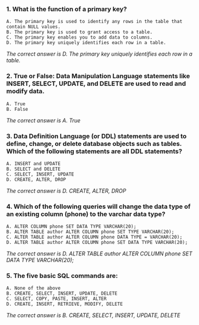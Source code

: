 ### 1. What is the function of a primary key?
    A. The primary key is used to identify any rows in the table that contain NULL values.
    B. The primary key is used to grant access to a table.
    C. The primary key enables you to add data to columns.
    D. The primary key uniquely identifies each row in a table.

_The correct answer is D. The primary key uniquely identifies each row in a table._
### 2. True or False: Data Manipulation Language statements like INSERT, SELECT, UPDATE, and DELETE are used to read and modify data.
    A. True
    B. False

_The correct answer is A. True_
### 3. Data Definition Language (or DDL) statements are used to define, change, or delete database objects such as tables. Which of the following statements are all DDL statements? 
    A. INSERT and UPDATE
    B. SELECT and DELETE
    C. SELECT, INSERT, UPDATE
    D. CREATE, ALTER, DROP

_The correct answer is D. CREATE, ALTER, DROP_
### 4. Which of the following queries will change the data type of an existing column (phone) to the varchar data type?
    A. ALTER COLUMN phone SET DATA TYPE VARCHAR(20);
    B. ALTER TABLE author ALTER COLUMN phone SET TYPE VARCHAR(20);
    C. ALTER TABLE author ALTER COLUMN phone DATA TYPE = VARCHAR(20);
    D. ALTER TABLE author ALTER COLUMN phone SET DATA TYPE VARCHAR(20);

_The correct answer is D. ALTER TABLE author ALTER COLUMN phone SET DATA TYPE VARCHAR(20);_
### 5. The five basic SQL commands are:
    A. None of the above
    B. CREATE, SELECT, INSERT, UPDATE, DELETE
    C. SELECT, COPY, PASTE, INSERT, ALTER
    D. CREATE, INSERT, RETRIEVE, MODIFY, DELETE

_The correct answer is  B. CREATE, SELECT, INSERT, UPDATE, DELETE_
